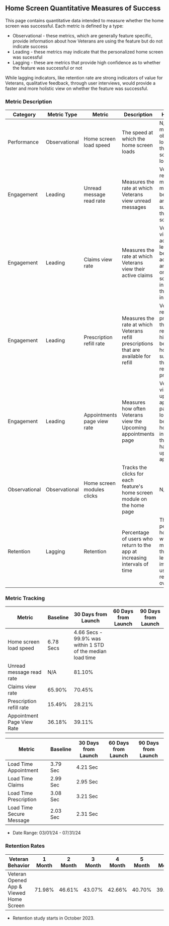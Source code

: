 ## Home Screen Quantitative Measures of Success
This page contains quantitative data intended to measure whether the home screen was successful. Each metric is defined by a type:
* Observational - these metrics, which are generally feature specific, provide information about how Veterans are using the feature but do not indicate success
* Leading - these metrics may indicate that the personalized home screen was sucessful
* Lagging - these are metrics that provide high confidence as to whether the feature was successful or not

While lagging indicators, like retention rate are strong indicators of value for Veterans, qualitative feedback, through user interviews, would provide a faster and more holistic view on whether the feature was successful.

### Metric Description

|Category | Metric Type| Metric | Description | Hypothesis | Numerator | Denominator 
| -------- | -------- | ---------- | ---------- | ---------- | -------| -------|
|Performance | Observational | Home screen load speed | The speed at which the home screen loads | N/A - this metrics is to observe how long it takes the home screen to load.|# of seconds for the home screen to load|N/A|
|Engagement|Leading|Unread message read rate|Measures the rate at which Veterans view unread messages|Veterans read unread messages more often because they are being surfaced on the home screen|# of sessions where Veteran has unread messages AND views them|# of sessions where Veteran has unread messages|
|Engagement|Leading|Claims view rate|Measures the rate at which Veterans view their active claims|Veterans view their active claims less often because their active claims are surfaced on the home screen which indicates they are still in progress.|# of sessions where the Veteran has an active claim AND views the active claims page|# of sessions where the Veteran has an active claim|
|Engagement|Leading|Prescription refill rate|Measures the rate at which Veterans refill prescriptions that are available for refill|Veterans refill prescriptions, that can be refilled, at a higher rate because the home screen surfaces that there are refillable prescriptions.|# sessions where prescriptions refilled AND prescription is refilled |# of sessions where a prescription can be refilled |
|Engagement|Leading|Appointments page view rate|Measures how often Veterans view the Upcoming appointments page|Veterans will view the upcoming appointments page at a lower rate because the home screen informs them that they have upcoming appointments|# sessions where the Veteran has an upcoming appointment AND views the upcoming appointments page|# of sessions where the Veteran has an upcoming appointment|
|Observational|Observational|Home screen modules clicks|Tracks the clicks for each feature's home screen module on the home page|N/A|Home screen module clicks|N/A|
|Retention|Lagging|Retention |Percentage of users who return to the app at increasing intervals of time |The personalized home screen will surface more value to the app leading to improved user retention over time|||

### Metric Tracking

| Metric | Baseline | 30 Days from Launch | 60 Days from Launch | 90 Days from Launch |
| -------- | -------- | ---------- | -----------------| -----------------| 
|Home screen load speed|6.78 Secs|4.66 Secs - 99.9% was within 1 STD of the median load time|||
|Unread message read rate|N/A|81.10%|||
|Claims view rate|65.90%|70.45%|||
|Prescription refill rate|15.49%|28.21%|||
|Appointment Page View Rate|36.18%|39.11%||

| Metric | Baseline | 30 Days from Launch | 60 Days from Launch | 90 Days from Launch |
| -------- | -------- | ---------- | -----------------| -----------------| 
|Load Time Appointment|3.79 Sec|4.21 Sec|||
|Load Time Claims |2.99 Sec|2.95 Sec|||
|Load Time Prescription|3.08 Sec|3.21 Sec|||
|Load Time Secure Message|2.03 Sec|2.31 Sec|||



* Date Range: 03/01/24 - 07/31/24

### Retention Rates 

| Veteran Behavior | 1 Month | 2 Month | 3 Month | 4 Month| 5 Month | 6 Month |
| -------- | -------- | ---------- | ----------------- | -----------------| ----------- | --------- |
| Veteran Opened App & Viewed Home Screen | 71.98% | 46.61% | 43.07% | 42.66% | 40.70% | 39.09% ||||



* Retention study starts in October 2023. 
